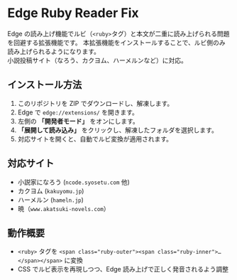 # Edge Ruby Reader Fix

Edge の読み上げ機能でルビ（`<ruby>`タグ）と本文が二重に読み上げられる問題を回避する拡張機能です。
本拡張機能をインストールすることで、ルビ側のみ読み上げられるようになります。  
小説投稿サイト（なろう、カクヨム、ハーメルンなど）に対応。

## インストール方法

1. このリポジトリを ZIP でダウンロードし、解凍します。
2. Edge で `edge://extensions/` を開きます。
3. 左側の **「開発者モード」** をオンにします。
4. **「展開して読み込み」** をクリックし、解凍したフォルダを選択します。
5. 対応サイトを開くと、自動でルビ変換が適用されます。

## 対応サイト
- 小説家になろう (`ncode.syosetu.com` 他)
- カクヨム (`kakuyomu.jp`)
- ハーメルン (`hameln.jp`)
- 暁（`www.akatsuki-novels.com`）

## 動作概要
- `<ruby>` タグを `<span class="ruby-outer"><span class="ruby-inner">…</span></span>` に変換
- CSS でルビ表示を再現しつつ、Edge 読み上げで正しく発音されるよう調整
